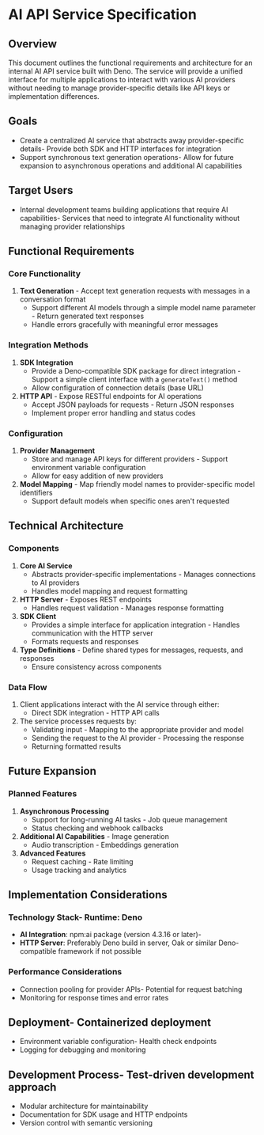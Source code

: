 # AI API Service Specification

## Overview

This document outlines the functional requirements and architecture for an
internal AI API service built with Deno. The service will provide a unified
interface for multiple applications to interact with various AI providers
without needing to manage provider-specific details like API keys or
implementation differences.

## Goals

- Create a centralized AI service that abstracts away provider-specific details-
  Provide both SDK and HTTP interfaces for integration
- Support synchronous text generation operations- Allow for future expansion to
  asynchronous operations and additional AI capabilities

## Target Users

- Internal development teams building applications that require AI capabilities-
  Services that need to integrate AI functionality without managing provider
  relationships

## Functional Requirements

### Core Functionality

1. **Text Generation** - Accept text generation requests with messages in a
   conversation format
   - Support different AI models through a simple model name parameter - Return
     generated text responses
   - Handle errors gracefully with meaningful error messages

### Integration Methods

1. **SDK Integration**
   - Provide a Deno-compatible SDK package for direct integration - Support a
     simple client interface with a `generateText()` method
   - Allow configuration of connection details (base URL)
2. **HTTP API** - Expose RESTful endpoints for AI operations
   - Accept JSON payloads for requests - Return JSON responses
   - Implement proper error handling and status codes

### Configuration

1. **Provider Management**
   - Store and manage API keys for different providers - Support environment
     variable configuration
   - Allow for easy addition of new providers
2. **Model Mapping** - Map friendly model names to provider-specific model
   identifiers
   - Support default models when specific ones aren't requested

## Technical Architecture

### Components

1. **Core AI Service**
   - Abstracts provider-specific implementations - Manages connections to AI
     providers
   - Handles model mapping and request formatting
2. **HTTP Server** - Exposes REST endpoints
   - Handles request validation - Manages response formatting
3. **SDK Client**
   - Provides a simple interface for application integration - Handles
     communication with the HTTP server
   - Formats requests and responses
4. **Type Definitions** - Define shared types for messages, requests, and
   responses
   - Ensure consistency across components

### Data Flow

1. Client applications interact with the AI service through either:
   - Direct SDK integration - HTTP API calls
2. The service processes requests by:
   - Validating input - Mapping to the appropriate provider and model
   - Sending the request to the AI provider - Processing the response
   - Returning formatted results

## Future Expansion

### Planned Features

1. **Asynchronous Processing**
   - Support for long-running AI tasks - Job queue management
   - Status checking and webhook callbacks
2. **Additional AI Capabilities** - Image generation
   - Audio transcription - Embeddings generation
3. **Advanced Features**
   - Request caching - Rate limiting
   - Usage tracking and analytics

## Implementation Considerations

### Technology Stack- **Runtime**: Deno

- **AI Integration**: npm:ai package (version 4.3.16 or later)-
- **HTTP Server**: Preferably Deno build in server, Oak or similar
  Deno-compatible framework if not possible

### Performance Considerations

- Connection pooling for provider APIs- Potential for request batching
- Monitoring for response times and error rates

## Deployment- Containerized deployment

- Environment variable configuration- Health check endpoints
- Logging for debugging and monitoring

## Development Process- Test-driven development approach

- Modular architecture for maintainability
- Documentation for SDK usage and HTTP endpoints
- Version control with semantic versioning
